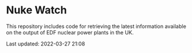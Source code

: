 # Nuke Watch

This repository includes code for retrieving the latest information available on the output of EDF nuclear power plants in the UK.

Last updated: 2022-03-27 21:08